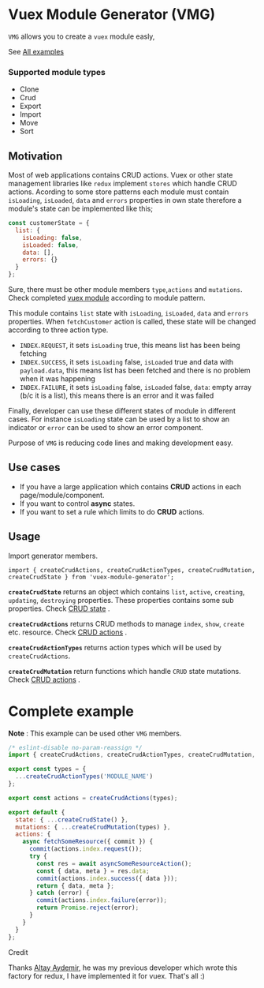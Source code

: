 # Vuex Module Generator (VMG)

`VMG` allows you to create a `vuex` module easly,

See [All examples](https://github.com/abdullah/vuex-module-generator/blob/master/examples)

### Supported module types

* Clone
* Crud
* Export
* Import
* Move
* Sort

## Motivation

Most of web applications contains CRUD actions. Vuex or other state management libraries like `redux` implement `stores` which handle CRUD actions.
Acording to some store patterns each module must contain `isLoading`, `isLoaded`, `data` and `errors` properties in own state therefore a module's state can be implemented like this;

```javascript
const customerState = {
  list: {
    isLoading: false,
    isLoaded: false,
    data: [],
    errors: {}
  }
};
```

Sure, there must be other module members `type`,`actions` and `mutations`. Check completed [ vuex module](https://github.com/abdullah/vuex-module-generator/blob/master/docs/example-module.js) according to module pattern.

This module contains `list` state with `isLoading`, `isLoaded`, `data` and `errors` properties. When `fetchCustomer` action is called, these state will be changed according to three action type.

  * `INDEX.REQUEST`, it sets `isLoading` true, this means list has been being fetching
  * `INDEX.SUCCESS`, it sets `isLoading` false, `isLoaded` true and data with `payload.data`, this means list has been fetched and there is no problem when it was happening
  * `INDEX.FAILURE`, it sets `isLoading` false, `isLoaded` false, `data`: empty array (b/c it is a list), this means there is an error and it was failed



Finally, developer can use these different states of module in different cases. For instance `isLoading` state can be used by a list to show an indicator or `error` can be used to show an error component.

Purpose of `VMG` is reducing code lines and making development easy.

## Use cases

* If you have a large application which contains **CRUD** actions in each page/module/component.
* If you want to control **async** states.
* If you want to set a rule which limits to do **CRUD** actions.


## Usage

Import generator members.

```
import { createCrudActions, createCrudActionTypes, createCrudMutation, createCrudState } from 'vuex-module-generator';
```

**`createCrudState`** returns an object which contains `list`, `active`, `creating`, `updating`, `destroying` properties.
These properties contains some sub properties. Check [CRUD state](https://github.com/Vispera/vuex-module-generator/blob/master/src/state/crud.js) .

**`createCrudActions`** returns CRUD methods to manage `index`, `show`, `create` etc. resource.
Check [CRUD actions](https://github.com/Vispera/vuex-module-generator/blob/master/src/action/crud.js) .


**`createCrudActionTypes`** returns action types which will be used by `createCrudActions`.

**`createCrudMutation`** return functions which handle `CRUD` state mutations. Check [CRUD actions](https://github.com/Vispera/vuex-module-generator/blob/master/src/mutations/crud.js) .


# Complete example

**Note** : This example can be used other  `VMG` members.

```javascript
/* eslint-disable no-param-reassign */
import { createCrudActions, createCrudActionTypes, createCrudMutation, createCrudState } from 'vuex-module-generator';

export const types = {
  ...createCrudActionTypes('MODULE_NAME')
};

export const actions = createCrudActions(types);

export default {
  state: { ...createCrudState() },
  mutations: { ...createCrudMutation(types) },
  actions: {
    async fetchSomeResource({ commit }) {
      commit(actions.index.request());
      try {
        const res = await asyncSomeResourceAction();
        const { data, meta } = res.data;
        commit(actions.index.success({ data }));
        return { data, meta };
      } catch (error) {
        commit(actions.index.failure(error));
        return Promise.reject(error);
      }
    }
  }
};
```


Credit

Thanks [Altay Aydemir](https://github.com/altayaydemir), he was my previous developer which wrote this factory for redux, I have implemented it for vuex. That's all :)
